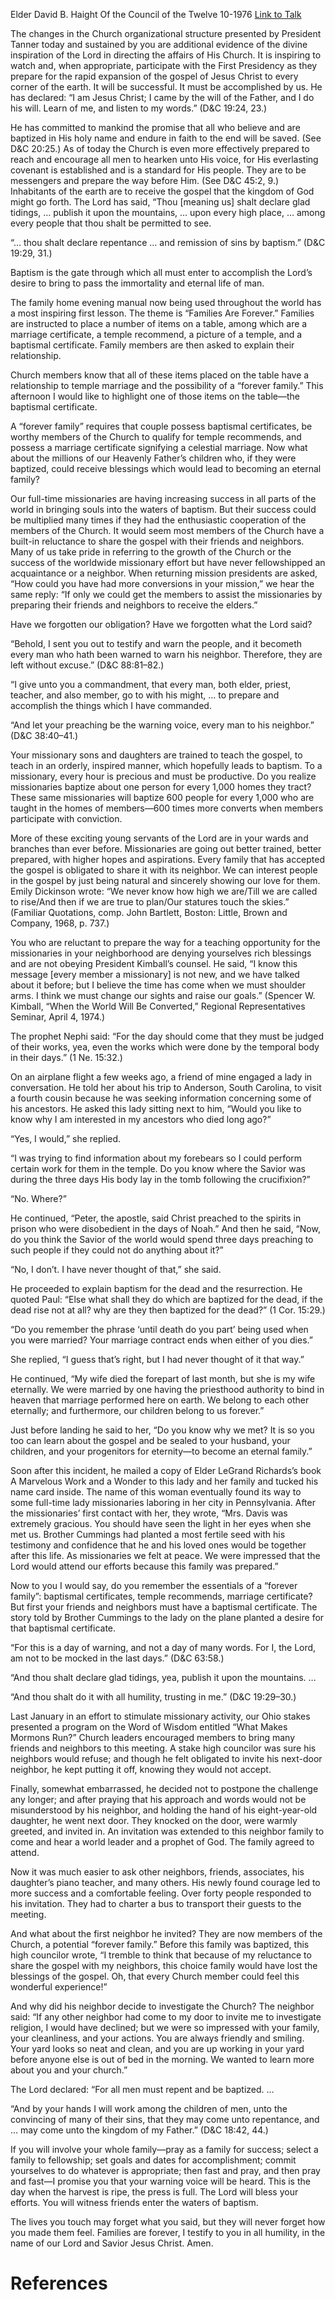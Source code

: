 Elder David B. Haight
Of the Council of the Twelve
10-1976
[Link to Talk](https://www.churchofjesuschrist.org/study/general-conference/1976/10/families-are-forever?lang=eng)

The changes in the Church organizational structure presented by President Tanner today and sustained by you are additional evidence of the divine inspiration of the Lord in directing the affairs of His Church. It is inspiring to watch and, when appropriate, participate with the First Presidency as they prepare for the rapid expansion of the gospel of Jesus Christ to every corner of the earth. It will be successful. It must be accomplished by us. He has declared: “I am Jesus Christ; I came by the will of the Father, and I do his will. Learn of me, and listen to my words.” (D&C 19:24, 23.)

He has committed to mankind the promise that all who believe and are baptized in His holy name and endure in faith to the end will be saved. (See D&C 20:25.) As of today the Church is even more effectively prepared to reach and encourage all men to hearken unto His voice, for His everlasting covenant is established and is a standard for His people. They are to be messengers and prepare the way before Him. (See D&C 45:2, 9.) Inhabitants of the earth are to receive the gospel that the kingdom of God might go forth. The Lord has said, “Thou [meaning us] shalt declare glad tidings, … publish it upon the mountains, … upon every high place, … among every people that thou shalt be permitted to see.

“… thou shalt declare repentance … and remission of sins by baptism.” (D&C 19:29, 31.)

Baptism is the gate through which all must enter to accomplish the Lord’s desire to bring to pass the immortality and eternal life of man.

The family home evening manual now being used throughout the world has a most inspiring first lesson. The theme is “Families Are Forever.” Families are instructed to place a number of items on a table, among which are a marriage certificate, a temple recommend, a picture of a temple, and a baptismal certificate. Family members are then asked to explain their relationship.

Church members know that all of these items placed on the table have a relationship to temple marriage and the possibility of a “forever family.” This afternoon I would like to highlight one of those items on the table—the baptismal certificate.

A “forever family” requires that couple possess baptismal certificates, be worthy members of the Church to qualify for temple recommends, and possess a marriage certificate signifying a celestial marriage. Now what about the millions of our Heavenly Father’s children who, if they were baptized, could receive blessings which would lead to becoming an eternal family?

Our full-time missionaries are having increasing success in all parts of the world in bringing souls into the waters of baptism. But their success could be multiplied many times if they had the enthusiastic cooperation of the members of the Church. It would seem most members of the Church have a built-in reluctance to share the gospel with their friends and neighbors. Many of us take pride in referring to the growth of the Church or the success of the worldwide missionary effort but have never fellowshipped an acquaintance or a neighbor. When returning mission presidents are asked, “How could you have had more conversions in your mission,” we hear the same reply: “If only we could get the members to assist the missionaries by preparing their friends and neighbors to receive the elders.”

Have we forgotten our obligation? Have we forgotten what the Lord said?

“Behold, I sent you out to testify and warn the people, and it becometh every man who hath been warned to warn his neighbor. Therefore, they are left without excuse.” (D&C 88:81–82.)

“I give unto you a commandment, that every man, both elder, priest, teacher, and also member, go to with his might, … to prepare and accomplish the things which I have commanded.

“And let your preaching be the warning voice, every man to his neighbor.” (D&C 38:40–41.)

Your missionary sons and daughters are trained to teach the gospel, to teach in an orderly, inspired manner, which hopefully leads to baptism. To a missionary, every hour is precious and must be productive. Do you realize missionaries baptize about one person for every 1,000 homes they tract? These same missionaries will baptize 600 people for every 1,000 who are taught in the homes of members—600 times more converts when members participate with conviction.

More of these exciting young servants of the Lord are in your wards and branches than ever before. Missionaries are going out better trained, better prepared, with higher hopes and aspirations. Every family that has accepted the gospel is obligated to share it with its neighbor. We can interest people in the gospel by just being natural and sincerely showing our love for them. Emily Dickinson wrote: “We never know how high we are/Till we are called to rise/And then if we are true to plan/Our statures touch the skies.” (Familiar Quotations, comp. John Bartlett, Boston: Little, Brown and Company, 1968, p. 737.)

You who are reluctant to prepare the way for a teaching opportunity for the missionaries in your neighborhood are denying yourselves rich blessings and are not obeying President Kimball’s counsel. He said, “I know this message [every member a missionary] is not new, and we have talked about it before; but I believe the time has come when we must shoulder arms. I think we must change our sights and raise our goals.” (Spencer W. Kimball, “When the World Will Be Converted,” Regional Representatives Seminar, April 4, 1974.)

The prophet Nephi said: “For the day should come that they must be judged of their works, yea, even the works which were done by the temporal body in their days.” (1 Ne. 15:32.)

On an airplane flight a few weeks ago, a friend of mine engaged a lady in conversation. He told her about his trip to Anderson, South Carolina, to visit a fourth cousin because he was seeking information concerning some of his ancestors. He asked this lady sitting next to him, “Would you like to know why I am interested in my ancestors who died long ago?”

“Yes, I would,” she replied.

“I was trying to find information about my forebears so I could perform certain work for them in the temple. Do you know where the Savior was during the three days His body lay in the tomb following the crucifixion?”

“No. Where?”

He continued, “Peter, the apostle, said Christ preached to the spirits in prison who were disobedient in the days of Noah.” And then he said, “Now, do you think the Savior of the world would spend three days preaching to such people if they could not do anything about it?”

“No, I don’t. I have never thought of that,” she said.

He proceeded to explain baptism for the dead and the resurrection. He quoted Paul: “Else what shall they do which are baptized for the dead, if the dead rise not at all? why are they then baptized for the dead?” (1 Cor. 15:29.)

“Do you remember the phrase ‘until death do you part’ being used when you were married? Your marriage contract ends when either of you dies.”

She replied, “I guess that’s right, but I had never thought of it that way.”

He continued, “My wife died the forepart of last month, but she is my wife eternally. We were married by one having the priesthood authority to bind in heaven that marriage performed here on earth. We belong to each other eternally; and furthermore, our children belong to us forever.”

Just before landing he said to her, “Do you know why we met? It is so you too can learn about the gospel and be sealed to your husband, your children, and your progenitors for eternity—to become an eternal family.”

Soon after this incident, he mailed a copy of Elder LeGrand Richards’s book A Marvelous Work and a Wonder to this lady and her family and tucked his name card inside. The name of this woman eventually found its way to some full-time lady missionaries laboring in her city in Pennsylvania. After the missionaries’ first contact with her, they wrote, “Mrs. Davis was extremely gracious. You should have seen the light in her eyes when she met us. Brother Cummings had planted a most fertile seed with his testimony and confidence that he and his loved ones would be together after this life. As missionaries we felt at peace. We were impressed that the Lord would attend our efforts because this family was prepared.”

Now to you I would say, do you remember the essentials of a “forever family”: baptismal certificates, temple recommends, marriage certificate? But first your friends and neighbors must have a baptismal certificate. The story told by Brother Cummings to the lady on the plane planted a desire for that baptismal certificate.

“For this is a day of warning, and not a day of many words. For I, the Lord, am not to be mocked in the last days.” (D&C 63:58.)

“And thou shalt declare glad tidings, yea, publish it upon the mountains. …

“And thou shalt do it with all humility, trusting in me.” (D&C 19:29–30.)

Last January in an effort to stimulate missionary activity, our Ohio stakes presented a program on the Word of Wisdom entitled “What Makes Mormons Run?” Church leaders encouraged members to bring many friends and neighbors to this meeting. A stake high councilor was sure his neighbors would refuse; and though he felt obligated to invite his next-door neighbor, he kept putting it off, knowing they would not accept.

Finally, somewhat embarrassed, he decided not to postpone the challenge any longer; and after praying that his approach and words would not be misunderstood by his neighbor, and holding the hand of his eight-year-old daughter, he went next door. They knocked on the door, were warmly greeted, and invited in. An invitation was extended to this neighbor family to come and hear a world leader and a prophet of God. The family agreed to attend.

Now it was much easier to ask other neighbors, friends, associates, his daughter’s piano teacher, and many others. His newly found courage led to more success and a comfortable feeling. Over forty people responded to his invitation. They had to charter a bus to transport their guests to the meeting.

And what about the first neighbor he invited? They are now members of the Church, a potential “forever family.” Before this family was baptized, this high councilor wrote, “I tremble to think that because of my reluctance to share the gospel with my neighbors, this choice family would have lost the blessings of the gospel. Oh, that every Church member could feel this wonderful experience!”

And why did his neighbor decide to investigate the Church? The neighbor said: “If any other neighbor had come to my door to invite me to investigate religion, I would have declined; but we were so impressed with your family, your cleanliness, and your actions. You are always friendly and smiling. Your yard looks so neat and clean, and you are up working in your yard before anyone else is out of bed in the morning. We wanted to learn more about you and your church.”

The Lord declared: “For all men must repent and be baptized. …

“And by your hands I will work among the children of men, unto the convincing of many of their sins, that they may come unto repentance, and … may come unto the kingdom of my Father.” (D&C 18:42, 44.)

If you will involve your whole family—pray as a family for success; select a family to fellowship; set goals and dates for accomplishment; commit yourselves to do whatever is appropriate; then fast and pray, and then pray and fast—I promise you that your warning voice will be heard. This is the day when the harvest is ripe, the press is full. The Lord will bless your efforts. You will witness friends enter the waters of baptism.

The lives you touch may forget what you said, but they will never forget how you made them feel. Families are forever, I testify to you in all humility, in the name of our Lord and Savior Jesus Christ. Amen.

# References
